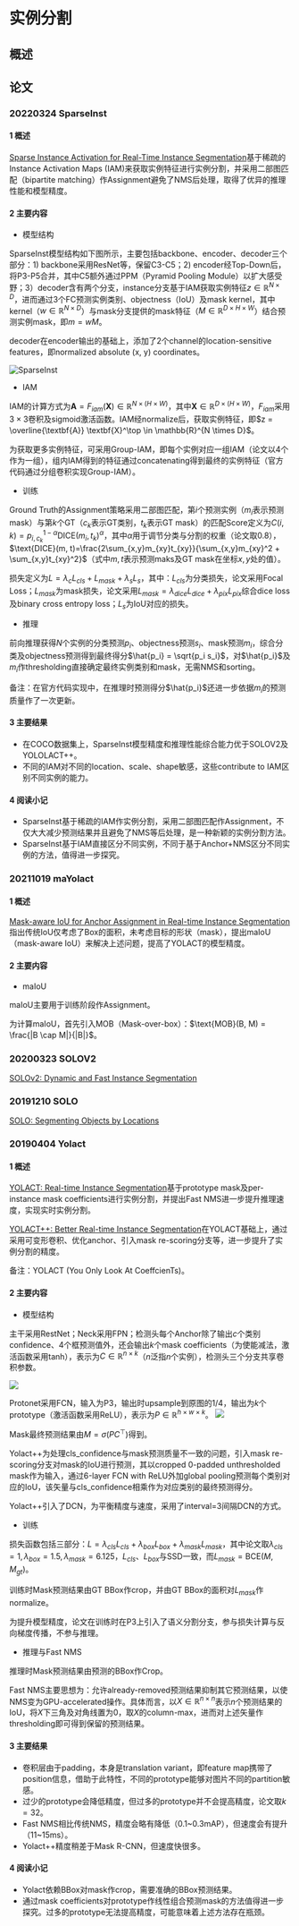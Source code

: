 # 实例分割

## 概述

## 论文

### 20220324 SparseInst

#### 1 概述

[Sparse Instance Activation for Real-Time Instance Segmentation](https://arxiv.org/abs/2203.12827)基于稀疏的Instance Activation Maps (IAM)来获取实例特征进行实例分割，并采用二部图匹配（bipartite matching）作Assignment避免了NMS后处理，取得了优异的推理性能和模型精度。

#### 2 主要内容

* 模型结构

SparseInst模型结构如下图所示，主要包括backbone、encoder、decoder三个部分：1) backbone采用ResNet等，保留C3-C5；2) encoder经Top-Down后，将P3-P5合并，其中C5额外通过PPM（Pyramid Pooling Module）以扩大感受野；3）decoder含有两个分支，instance分支基于IAM获取实例特征$z \in \mathbb{R}^{N \times D}$，进而通过3个FC预测实例类别、objectness（IoU）及mask kernel，其中kernel（$w \in \mathbb{R}^{N \times D}$）与mask分支提供的mask特征（$M \in \mathbb{R}^{D \times H \times W}$）结合预测实例mask，即$m = wM$。

decoder在encoder输出的基础上，添加了2个channel的location-sensitive features，即normalized absolute (x, y) coordinates。

![SparseInst](../../images/2022/sparse_inst.png)

* IAM

IAM的计算方式为$\textbf{A} = F_{iam}(\textbf{X}) \in \mathbb{R}^{N \times (H \times W)}$，其中$\textbf{X} \in \mathbb{R}^{D \times (H \times W)}$，$F_{iam}$采用$3 \times 3$卷积及sigmoid激活函数。IAM经normalize后，获取实例特征，即$z = \overline{\textbf{A}} \textbf{X}^\top \in \mathbb{R}^{N \times D}$。

为获取更多实例特征，可采用Group-IAM，即每个实例对应一组IAM（论文以4个作为一组），组内IAM得到的特征通过concatenating得到最终的实例特征（官方代码通过分组卷积实现Group-IAM）。

* 训练

Ground Truth的Assignment策略采用二部图匹配，第$i$个预测实例（$m_i$表示预测mask）与第$k$个GT（$c_k$表示GT类别，$t_k$表示GT mask）的匹配Score定义为$C(i,k) = p_{i, c_k}^{1 - \alpha}\text{DICE}(m_i, t_k)^\alpha$，其中$\alpha$用于调节分类与分割的权重（论文取0.8），$\text{DICE}(m, t)=\frac{2\sum_{x,y}m_{xy}t_{xy}}{\sum_{x,y}m_{xy}^2 + \sum_{x,y}t_{xy}^2}$（式中$m,t$表示预测maks及GT mask在坐标$x,y$处的值）。

损失定义为$L = \lambda_cL_{cls} + L_{mask} + \lambda_sL_s$，其中：$L_{cls}$为分类损失，论文采用Focal Loss；$L_{mask}$为mask损失，论文采用$L_{mask} = \lambda_{dice}L_{dice} + \lambda_{pix}L_{pix}$综合dice loss及binary cross entropy loss；$L_s$为IoU对应的损失。

* 推理

前向推理获得$N$个实例的分类预测$p_i$、objectness预测$s_i$、mask预测$m_i$，综合分类及objectness预测得到最终得分$\hat{p_i} = \sqrt{p_i s_i}$，对$\hat{p_i}$及$m_i$作thresholding直接确定最终实例类别和mask，无需NMS和sorting。

备注：在官方代码实现中，在推理时预测得分$\hat{p_i}$还进一步依据$m_i$的预测质量作了一次更新。

#### 3 主要结果

* 在COCO数据集上，SparseInst模型精度和推理性能综合能力优于SOLOV2及YOLOLACT++。
* 不同的IAM对不同的location、scale、shape敏感，这些contribute to IAM区别不同实例的能力。

#### 4 阅读小记

* SparseInst基于稀疏的IAM作实例分割，采用二部图匹配作Assignment，不仅大大减少预测结果并且避免了NMS等后处理，是一种新颖的实例分割方法。
* SparseInst基于IAM直接区分不同实例，不同于基于Anchor+NMS区分不同实例的方法，值得进一步探究。

### 20211019 maYolact

#### 1 概述

[Mask-aware IoU for Anchor Assignment in Real-time Instance Segmentation](https://arxiv.org/abs/2110.09734)指出传统IoU仅考虑了Box的面积，未考虑目标的形状（mask），提出maIoU（mask-aware IoU）来解决上述问题，提高了YOLACT的模型精度。

#### 2 主要内容

* maIoU

maIoU主要用于训练阶段作Assignment。

为计算maIoU，首先引入MOB（Mask-over-box）：$\text{MOB}(B, M) = \frac{|B \cap M|}{|B|}$。

### 20200323 SOLOV2

[SOLOv2: Dynamic and Fast Instance Segmentation](https://arxiv.org/abs/2003.10152)

### 20191210 SOLO

[SOLO: Segmenting Objects by Locations](https://arxiv.org/abs/1912.04488)

### 20190404 Yolact

#### 1 概述

[YOLACT: Real-time Instance Segmentation](https://arxiv.org/abs/1904.02689)基于prototype mask及per-instance mask coefficients进行实例分割，并提出Fast NMS进一步提升推理速度，实现实时实例分割。

[YOLACT++: Better Real-time Instance Segmentation](https://arxiv.org/abs/1912.06218)在YOLACT基础上，通过采用可变形卷积、优化anchor、引入mask re-scoring分支等，进一步提升了实例分割的精度。

备注：YOLACT (You Only Look At CoeffcienTs)。

#### 2 主要内容

* 模型结构

主干采用RestNet；Neck采用FPN；检测头每个Anchor除了输出$c$个类别confidence、4个框预测值外，还会输出$k$个mask coefficients（为使能减法，激活函数采用tanh），表示为$C \in \mathbb{R}^{n \times k}$（$n$泛指$n$个实例），检测头三个分支共享卷积参数。

![](../../images/2019/yolact.png)

Protonet采用FCN，输入为P3，输出时upsample到原图的1/4，输出为$k$个prototype（激活函数采用ReLU），表示为$P \in \mathbb{R}^{h \times w \times k}$。
![](../../images/2019/yolact_protonet.png)

Mask最终预测结果由$M = \sigma(PC^\top)$得到。

Yolact++为处理cls_confidence与mask预测质量不一致的问题，引入mask re-scoring分支对mask的IoU进行预测，其以cropped 0-padded unthresholded mask作为输入，通过6-layer FCN with ReLU外加global pooling预测每个类别对应的IoU，该矢量与cls_confidence相乘作为对应类别的最终预测得分。

Yolact++引入了DCN，为平衡精度与速度，采用了interval=3间隔DCN的方式。

* 训练

损失函数包括三部分：$L = \lambda_{cls}L_{cls} + \lambda_{box}L_{box} + \lambda_{mask}L_{mask}$，其中论文取$\lambda_{cls} = 1, \lambda_{box} = 1.5, \lambda_{mask} = 6.125$，$L_{cls}$、$L_{box}$与SSD一致，而$L_{mask} = \text{BCE}(M, M_{gt})$。

训练时Mask预测结果由GT BBox作crop，并由GT BBox的面积对$L_{mask}$作normalize。

为提升模型精度，论文在训练时在P3上引入了语义分割分支，参与损失计算与反向梯度传播，不参与推理。

* 推理与Fast NMS

推理时Mask预测结果由预测的BBox作Crop。

Fast NMS主要思想为：允许already-removed预测结果抑制其它预测结果，以使NMS变为GPU-accelerated操作。具体而言，以$X \in \mathbb{R}^{n \times n}$表示$n$个预测结果的IoU，将$X$下三角及对角线置为0，取$X$的column-max，进而对上述矢量作thresholding即可得到保留的预测结果。

#### 3 主要结果

* 卷积层由于padding，本身是translation variant，即feature map携带了position信息，借助于此特性，不同的prototype能够对图片不同的partition敏感。
* 过少的prototype会降低精度，但过多的prototype并不会提高精度，论文取$k = 32$。
* Fast NMS相比传统NMS，精度会略有降低（0.1~0.3mAP），但速度会有提升（11~15ms）。
* Yolact++精度稍差于Mask R-CNN，但速度快很多。

#### 4 阅读小记

* Yolact依赖BBox对mask作crop，需要准确的BBox预测结果。
* 通过mask coefficients对prototype作线性组合预测mask的方法值得进一步探究。过多的prototype无法提高精度，可能意味着上述方法存在瓶颈。
